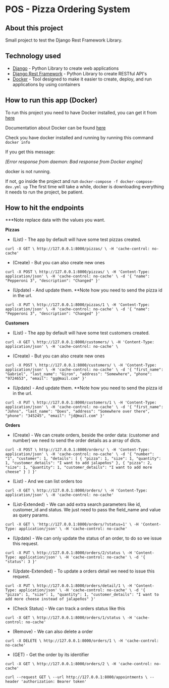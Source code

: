 # POS - Pizza Ordering System

## About this project

Small project to test the Django Rest Framework Library.

## Technology used

* [Django](https://www.djangoproject.com/) - Python Library to create web applications
* [Django Rest Framework](https://www.django-rest-framework.org/) - Python Library to create RESTful API's
* [Docker](https://www.docker.com/) - Tool designed to make it easier to create, deploy, and run applications by using containers

## How to run this app (Docker)

To run this project you need to have Docker installed, you can get it from [here](https://www.docker.com/products/docker/)

Documentation about Docker can be found [here](https://docs.docker.com/)

Check you have docker installed and running by running this command `docker info`

If you get this message:

*[Error response from daemon: Bad response from Docker engine]*

docker is not running.

If not, go inside the project and run `docker-compose -f docker-compose-dev.yml up`
The first time will take a while, docker is downloading everything it needs to run the project, be patient.


## How to hit the endpoints

***Note replace data with the values you want.

**Pizzas**

* (List) - The app by default will have some test pizzas created. 

`
curl -X GET \
  http://127.0.0.1:8000/pizzas/ \
  -H 'cache-control: no-cache'
`

* (Create) - But you can also create new ones

`
curl -X POST \
  http://127.0.0.1:8000/pizzas/ \
  -H 'Content-Type: application/json' \
  -H 'cache-control: no-cache' \
  -d '{
	"name": "Pepperoni 3",
	"description": "Changed"
}'
`

* (Update) - And update them. **Note how you need to send the pizza id in the url.

`
curl -X PUT \
  http://127.0.0.1:8000/pizzas/1 \
  -H 'Content-Type: application/json' \
  -H 'cache-control: no-cache' \
  -d '{
	"name": "Pepperoni 3",
	"description": "Changed"
}'
`


**Customers**

* (List) - The app by default will have some test customers created. 

`
curl -X GET \
  http://127.0.0.1:8000/customers/ \
  -H 'Content-Type: application/json' \
  -H 'cache-control: no-cache' \
`

* (Create) - But you can also create new ones

`
curl -X POST \
  http://127.0.0.1:8000/customers/ \
  -H 'Content-Type: application/json' \
  -H 'cache-control: no-cache' \
  -d '{
	"first_name": "Gabriel",
	"last_name": "Giron",
	"address": "Somewhere",
	"phone": "9724653",
	"email": "gg@mail.com"
}'
`

* (Update) - And update them. **Note how you need to send the pizza id in the url.

`
curl -X PUT \
  http://127.0.0.1:8000/customers/1 \
  -H 'Content-Type: application/json' \
  -H 'cache-control: no-cache' \
  -d '{
    "first_name": "Johns",
    "last_name": "Does",
    "address": "Somewhere over there",
    "phone": "345245",
    "email": "jd@mail.com"
}'
`


**Orders**

* (Create) - We can create orders, beside the order data: (customer and number) we need to send the order details as a array of dicts.

`
curl -X POST \
  http://127.0.0.1:8000/orders/ \
  -H 'Content-Type: application/json' \
  -H 'cache-control: no-cache' \
  -d '{
    "number": "1",
    "customer": 1,
    "details": [
        {
        	"pizza": 1,
        	"size": 1,
        	"quantity": 1,
        	"customer_details": "I want to add jalapeños"
        },
        {
        	"pizza": 2,
        	"size": 1,
        	"quantity": 1,
        	"customer_details": "I want to add more cheese"
        }
    ]
}'
`

* (List) - And we can list orders too

`
curl -X GET \
  http://127.0.0.1:8000/orders/ \
  -H 'Content-Type: application/json' \
  -H 'cache-control: no-cache'
`

* (List-Extended) - We can add extra search parameters like id, customer_id and status. We just need to pass the field_name and value as query params.

`
curl -X GET \
  'http://127.0.0.1:8000/orders/?status=1' \
  -H 'Content-Type: application/json' \
  -H 'cache-control: no-cache'
`

* (Update) - We can only update the status of an order, to do so we issue this request.

`
curl -X PUT \
  http://127.0.0.1:8000/orders/2/status \
  -H 'Content-Type: application/json' \
  -H 'cache-control: no-cache' \
  -d '{
	"status": 3
}'
`

* (Update-Extended) - To update a orders detail we need to issue this request.

`
curl -X PUT \
  http://127.0.0.1:8000/orders/detail/1 \
  -H 'Content-Type: application/json' \
  -H 'cache-control: no-cache' \
  -d '{
    "pizza": 1,
    "size": 1,
    "quantity": 1,
    "customer_details": "I want to add more cheese instead of jalapeños"
}'
`

* (Check Status) - We can track a orders status like this

`
curl -X GET \
  http://127.0.0.1:8000/orders/1/status \
  -H 'cache-control: no-cache'
`

* (Remove) - We can also delete a order

`
curl -X DELETE \
  http://127.0.0.1:8000/orders/1 \
  -H 'cache-control: no-cache'
`

* (GET) - Get the order by its identifier

`
curl -X GET \
  http://127.0.0.1:8000/orders/2 \
  -H 'cache-control: no-cache'
`


`
curl --request GET \
  --url http://127.0.0.1:8000/appointments \
  --header 'authorization: Bearer token'
`
